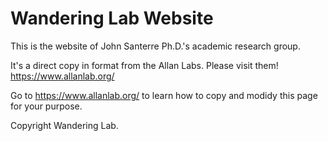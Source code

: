 # Wandering Lab Website

This is the website of John Santerre Ph.D.'s academic research group.

It's a direct copy in format from the Allan Labs.  Please visit them! https://www.allanlab.org/

Go to https://www.allanlab.org/ to learn how to copy and modidy this page for your purpose. 

Copyright Wandering Lab.

